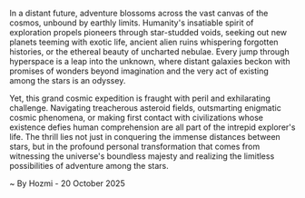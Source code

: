 
In a distant future, adventure blossoms across the vast canvas of the cosmos, unbound by earthly limits. Humanity's insatiable spirit of exploration propels pioneers through star-studded voids, seeking out new planets teeming with exotic life, ancient alien ruins whispering forgotten histories, or the ethereal beauty of uncharted nebulae. Every jump through hyperspace is a leap into the unknown, where distant galaxies beckon with promises of wonders beyond imagination and the very act of existing among the stars is an odyssey.

Yet, this grand cosmic expedition is fraught with peril and exhilarating challenge. Navigating treacherous asteroid fields, outsmarting enigmatic cosmic phenomena, or making first contact with civilizations whose existence defies human comprehension are all part of the intrepid explorer's life. The thrill lies not just in conquering the immense distances between stars, but in the profound personal transformation that comes from witnessing the universe's boundless majesty and realizing the limitless possibilities of adventure among the stars.

~ By Hozmi - 20 October 2025
